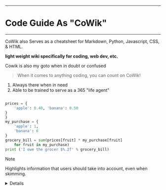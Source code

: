 ********
# Code Guide As "CoWik"
*******


<footer>

 
 <p>CoWik also Serves as a cheatsheet for Markdown, Python, Javascript, CSS, & HTML.</p>


 
 __light weight wiki specifically for coding, web dev, etc.__

 

 <p>Cowik is also my goto when in doubt or confused</p>

 <footer>

  > When it comes to anything coding, you can count on CoWik! 
  

  1. Always there when in need 
  2. Able to be trained to serve as a 365 "life agent"


````python

prices = {
    'apple': 0.40, 'banana': 0.50
}
}
my_purchase = {
    'apple': 1,
    'banana': 6
}
grocery_bill = sum(prices[fruit] * my_purchase[fruit]
    for fruit in my_purchase)
print ('I owe the grocer $%.2f' % grocery_bill)
````


> [!NOTE]
> Highlights information that users should take into account, even when skimming.

 <details>
  <h3>365/"life"  Agentee AI</h3>
input("What's your name?: ")
  
LAgentee AI: "I'm your Life Agentee AI. I'm here for all your coding doubts and
|-----:|-----------|
|     1| Pythom|
|     2| CSS    |
|     3| Javascript       |



|     4| HTML.    |

</details>

